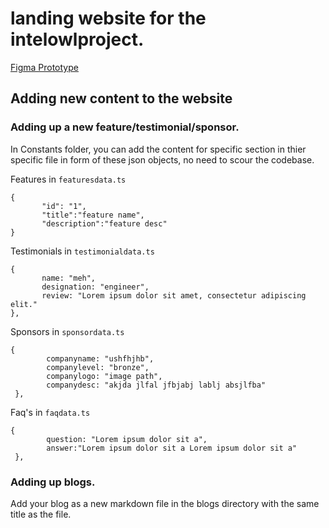 # **landing website for the intelowlproject.**



[Figma Prototype](https://www.figma.com/proto/1WoQUNP99W1Ou3xMelv9AT/IntelOwl-website?type=design&nod%5B%E2%80%A6%5D81%2C0.04=&scaling=scale-down&starting-point-node-id=258%3A5174&node-id=258-3631&show-proto-sidebar=1)

## Adding new content to the website

### **Adding up a new feature/testimonial/sponsor.**

In Constants folder, you can add the content for specific section in thier specific file in form of these json objects, no need to scour the codebase.

Features in `featuresdata.ts`
 ```(json)
{
        "id": "1",
        "title":"feature name",
        "description":"feature desc"
}
```

Testimonials in `testimonialdata.ts`
 ```(json)
{
        name: "meh",
        designation: "engineer",
        review: "Lorem ipsum dolor sit amet, consectetur adipiscing elit."  
 },
```
Sponsors in `sponsordata.ts`
```
{
        companyname: "ushfhjhb",
        companylevel: "bronze",
        companylogo: "image path",
        companydesc: "akjda jlfal jfbjabj lablj absjlfba"
 },
```


Faq's in `faqdata.ts`
```
{
        question: "Lorem ipsum dolor sit a",
        answer:"Lorem ipsum dolor sit a Lorem ipsum dolor sit a"
 },
```

### **Adding up blogs.**
Add your blog as a new markdown file in the blogs directory with the same title as the file.



